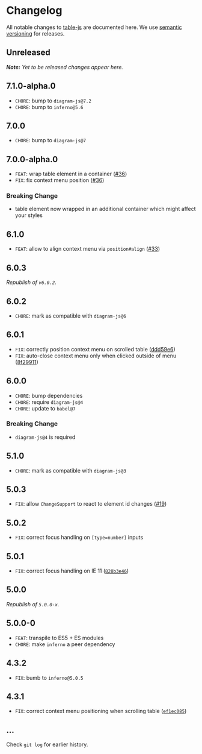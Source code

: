 # Changelog

All notable changes to [table-js](https://github.com/bpmn-io/table-js) are documented here. We use [semantic versioning](http://semver.org/) for releases.

## Unreleased

___Note:__ Yet to be released changes appear here._

## 7.1.0-alpha.0

* `CHORE`: bump to `diagram-js@7.2`
* `CHORE`: bump to `inferno@5.6`

## 7.0.0

* `CHORE`: bump to `diagram-js@7`

## 7.0.0-alpha.0

* `FEAT`: wrap table element in a container ([#36](https://github.com/bpmn-io/table-js/pull/36))
* `FIX`: fix context menu position ([#36](https://github.com/bpmn-io/table-js/pull/36))

### Breaking Change

* table element now wrapped in an additional container which might affect your styles

## 6.1.0

* `FEAT`: allow to align context menu via `position#align` ([#33](https://github.com/bpmn-io/table-js/pull/33))

## 6.0.3

_Republish of `v6.0.2`._

## 6.0.2

* `CHORE`: mark as compatible with `diagram-js@6`

## 6.0.1

* `FIX`: correctly position context menu on scrolled table ([ddd59e6](https://github.com/bpmn-io/table-js/commit/ddd59e6009a30422732eae56f0dee7466f99943a))
* `FIX`: auto-close context menu only when clicked outside of menu ([8f29911](https://github.com/bpmn-io/table-js/commit/8f29911d5ee7152552661f78aaa77a784ad38712))

## 6.0.0

* `CHORE`: bump dependencies
* `CHORE`: require `diagram-js@4`
* `CHORE`: update to `babel@7`

### Breaking Change

* `diagram-js@4` is required

## 5.1.0

* `CHORE`: mark as compatible with `diagram-js@3`

## 5.0.3

* `FIX`: allow `ChangeSupport` to react to element id changes ([#19](https://github.com/bpmn-io/table-js/issues/19))

## 5.0.2

* `FIX`: correct focus handling on `[type=number]` inputs

## 5.0.1

* `FIX`: correct focus handling on IE 11 ([`828b3e46`](https://github.com/bpmn-io/table-js/commit/828b3e4656d1ae2d749ed3ab2e447d6388bd634e))

## 5.0.0

_Republish of `5.0.0-x`._

## 5.0.0-0

* `FEAT`: transpile to ES5 + ES modules
* `CHORE`: make `inferno` a peer dependency

## 4.3.2

* `FIX`: bumb to `inferno@5.0.5`

## 4.3.1

* `FIX`: correct context menu positioning when scrolling table ([`ef1ec085`](https://github.com/bpmn-io/table-js/commit/ef1ec08579125f8b70988173fd27166970f243f9))

## ...

Check `git log` for earlier history.
